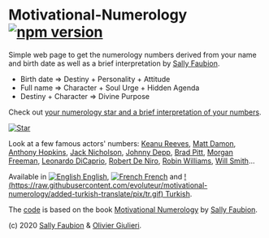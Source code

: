 # Motivational-Numerology [![npm version](https://img.shields.io/npm/v/motivational-numerology)](https://www.npmjs.com/package/motivational-numerology)

Simple web page to get the numerology numbers derived from your name and birth date as well as a brief interpretation by [Sally Faubion](http://sallysnumbers.com/).

- Birth date => Destiny + Personality + Attitude
- Full name => Character + Soul Urge + Hidden Agenda
- Destiny + Character => Divine Purpose

Check out [your numerology star and a brief interpretation of your numbers](https://evoluteur.github.io/motivational-numerology/).

[![Star](https://raw.githubusercontent.com/evoluteur/motivational-numerology/master/pix/numerology-star-labels.gif)](https://evoluteur.github.io/motivational-numerology/)


Look at a few famous actors' numbers: 
[Keanu Reeves](https://evoluteur.github.io/motivational-numerology/?name=Keanu+Charles+Reeves&month=9&day=2&year=1964), 
[Matt Damon](https://evoluteur.github.io/motivational-numerology/?name=Matthew+Paige+Damon&month=8&day=8&year=1970), 
[Anthony Hopkins](https://evoluteur.github.io/motivational-numerology/?name=Philip+Anthony+Hopkins&month=12&day=31&year=1937), 
[Jack Nicholson](https://evoluteur.github.io/motivational-numerology/?name=John+Joseph+Nicholson&month=4&day=22&year=1937), 
[Johnny Depp](https://evoluteur.github.io/motivational-numerology/?name=John+Christopher+Depp+II&month=6&day=9&year=1963), 
[Brad Pitt](https://evoluteur.github.io/motivational-numerology/?name=William+Bradley+Pitt&month=12&day=18&year=1963), 
[Morgan Freeman](https://evoluteur.github.io/motivational-numerology/?name=Morgan+Freeman&month=6&day=1&year=1937), 
[Leonardo DiCaprio](https://evoluteur.github.io/motivational-numerology/?name=Leonardo+Wilhelm+DiCaprio&month=11&day=11&year=1974), 
[Robert De Niro](https://evoluteur.github.io/motivational-numerology/?name=Robert+Anthony+De+Niro+Jr.&month=8&day=17&year=1943), 
[Robin Williams](https://evoluteur.github.io/motivational-numerology/?name=Robin+McLaurin+Williams&month=7&day=21&year=1951), 
[Will Smith](https://evoluteur.github.io/motivational-numerology/?name=Willard+Carroll+Smith+Jr.&month=9&day=25&year=1968)...

Available in [![English](https://raw.githubusercontent.com/evoluteur/motivational-numerology/master/pix/en.gif) English](https://evoluteur.github.io/motivational-numerology/), [![French](https://raw.githubusercontent.com/evoluteur/motivational-numerology/master/pix/fr.gif) French](https://evoluteur.github.io/motivational-numerology/index-french.html?) and [!(https://raw.githubusercontent.com/evoluteur/motivational-numerology/added-turkish-translate/pix/tr.gif) Turkish](https://evoluteur.github.io/motivational-numerology/index-turkish.html?).

The [code](https://github.com/evoluteur/motivational-numerology) is based on the book [Motivational Numerology](https://www.amazon.com/Motivational-Numerology-Numbers-Affect-Your/dp/0929765974) by [Sally Faubion](http://sallysnumbers.com/).

(c) 2020 [Sally Faubion](http://sallysnumbers.com/) & [Olivier Giulieri](https://evoluteur.github.io/).